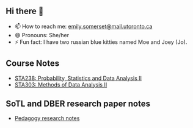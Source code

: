 ## Hi there 👋

- 📫 How to reach me: emily.somerset@mail.utoronto.ca
- 😄 Pronouns: She/her
- ⚡ Fun fact: I have two russian blue kitties named Moe and Joey (Jo). 

## Course Notes

- [STA238: Probability, Statistics and Data Analysis II](https://emilysomerset.github.io/sta238-notes)
- [STA303: Methods of Data Analysis II](https://emilysomerset.github.io/sta303-notes)

## SoTL and DBER research paper notes
- [Pedagogy research notes](https://emilysomerset.github.io/SOTL-DBER-notes)
